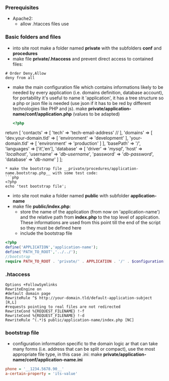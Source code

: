 ### Prerequisites
* Apache2:
  * allow .htacces files use

### Basic folders and files
* into site root make a folder named __private__ with the subfolders __conf__ and __procedures__
* make file __private/.htaccess__ and prevent direct access to contained files:
```
# Order Deny,Allow
deny from all
```
* make the main configuration file which contains informations likely to be needed by every application (i.e. domains definition, database account), for portability it's useful to name it 'application', it has a tree structure so a php or json file is needed (use json if it has to be red by different technologies like PHP and js).
  make __private/application-name/conf/application.php__ (values to be adapted)
  ```php
  <?php
return [
    'contacts' => [
        'tech' => 'tech-email-address' //
    ],
    'domains' => [
        'dev.your-domain.tld' => [
            'environment' => 'development'
        ],
        'your-domain.tld' => [
            'environment' => 'production'
        ]
    ],
    'basePath' => '/',
    'languages' => ['it','en'],
    'database' => [
        'driver' => '_mysql_',
        'host' => '_localhost_',
        'username' => '_db-username_',
        'password' => '_db-password_',
        'database' => '_db-name_'
    ]
];
  ```
* make the bootstrap file __private/procedures/application-name.bootstrap.php__ with some test code:
```php
<?php
echo 'test bootstrap file';
```
* into site root make a folder named __public__ with subfolder __application-name__
* make file __public/index.php__:
  * store the name of the application (from now on 'application-name') and the relative path from __index.php__ to the top level of application. These informations are used from this point till the end of the script so they must be defined here
  * include the bootstrap file
```php
<?php
define('APPLICATION','application-name');
define('PATH_TO_ROOT','../../');
//bootstrap
require PATH_TO_ROOT . 'private/' . APPLICATION . '/' . $configuration['domains'][$_SERVER['HTTP_HOST']]['environment'] . '.bootstrap.php';
```
### __.htaccess__
```
Options +FollowSymlinks
RewriteEngine on
#default domain page
RewriteRule ^$ http://your-domain.tld/default-application-subject [R,L]
#requests pointing to real files are not redirected
RewriteCond %{REQUEST_FILENAME} !-f
RewriteCond %{REQUEST_FILENAME} !-d
RewriteRule ^(.*)$ public/application-name/index.php [NC]
```
### bootstrap file

  * configuration information specific to the domain logic ar that can take many forms (i.e. address that can be split or compact), use the most appropriate file type, in this case .ini:
  make __private/application-name/conf/application-name.ini__
  ```ini
phone = '__1234.5678.90__'
a-certain-property = 'its-value'
  ```
